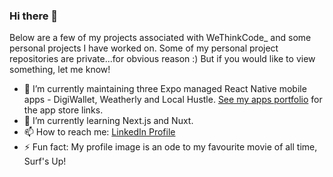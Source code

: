 ### Hi there 👋

Below are a few of my projects associated with WeThinkCode_ and some personal projects I have worked on.
Some of my personal project repositories are private...for obvious reason :) But if you would like to view something, let me know!

- 🔭 I’m currently maintaining three Expo managed React Native mobile apps - DigiWallet, Weatherly and Local Hustle. [See my apps portfolio](https://apps.jadonhansen.com/) for the app store links.
- 🌱 I’m currently learning Next.js and Nuxt.
- 📫 How to reach me: [LinkedIn Profile](https://www.linkedin.com/in/jadon-hansen-879358193/)
- ⚡ Fun fact: My profile image is an ode to my favourite movie of all time, Surf's Up!

<!--
**jadonhansen/jadonhansen** is a ✨ _special_ ✨ repository because its `README.md` (this file) appears on your GitHub profile.

Here are some ideas to get you started:

- 🔭 I’m currently working on ...
- 🌱 I’m currently learning ...
- 👯 I’m looking to collaborate on ...
- 🤔 I’m looking for help with ...
- 💬 Ask me about ...
- 📫 How to reach me: ...
- 😄 Pronouns: ...
- ⚡ Fun fact: ...
-->
